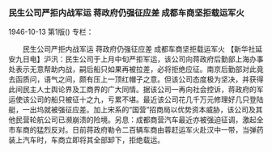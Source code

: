 ### 民生公司严拒内战军运  蒋政府仍强征应差  成都车商坚拒载运军火

1946-10-13
第1版()
专栏：

　　民生公司严拒内战军运
    蒋政府仍强征应差
    成都车商坚拒载运军火
    【新华社延安九日电】沪汛：民生公司于上月中旬严拒军运，该公司向蒋政府后勤部上海办事处表示无意帮助内战，嗣后船只如果再被拉差，必将拒绝应征。南京后勤部对此竟去函质问，语气之间，颇有压上一顶红帽子之意。但该公司态度极为坚决，并获得此间民主人士舆论界及工商界的广大同情。据该公司一再向社会控诉，蒋政府的军运使该公司的船只被征十之九，亏累不堪。最近该公司花几千万元修理好几只登陆艇，一出坞就被强征应差。加上宋系的“国营”招商局以优势资本威胁，该公司及其他民营轮航公司已濒崩溃的险境。另息：成都商营汽车最近亦被强迫征调，激起全市车商的猛烈反对。日前蒋政府勒令二百辆车商由蓉赶运军火赴汉中一带，当弹药装上汽车时，车商立即将其全部卸下，拒绝载运。
